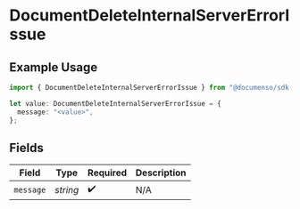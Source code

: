 # DocumentDeleteInternalServerErrorIssue

## Example Usage

```typescript
import { DocumentDeleteInternalServerErrorIssue } from "@documenso/sdk-typescript/models/errors";

let value: DocumentDeleteInternalServerErrorIssue = {
  message: "<value>",
};
```

## Fields

| Field              | Type               | Required           | Description        |
| ------------------ | ------------------ | ------------------ | ------------------ |
| `message`          | *string*           | :heavy_check_mark: | N/A                |